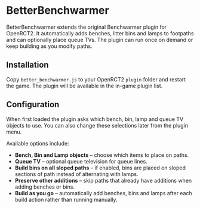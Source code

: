 # BetterBenchwarmer

BetterBenchwarmer extends the original Benchwarmer plugin for OpenRCT2. It automatically adds benches, litter bins and lamps to footpaths and can optionally place queue TVs. The plugin can run once on demand or keep building as you modify paths.

## Installation

Copy `better_benchwarmer.js` to your OpenRCT2 `plugin` folder and restart the game. The plugin will be available in the in-game plugin list.

## Configuration

When first loaded the plugin asks which bench, bin, lamp and queue TV objects to use. You can also change these selections later from the plugin menu.

Available options include:

- **Bench, Bin and Lamp objects** – choose which items to place on paths.
- **Queue TV** – optional queue television for queue lines.
- **Build bins on all sloped paths** – if enabled, bins are placed on sloped sections of path instead of alternating with lamps.
- **Preserve other additions** – skip paths that already have additions when adding benches or bins.
- **Build as you go** – automatically add benches, bins and lamps after each build action rather than running manually.

